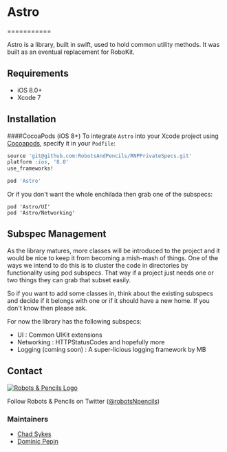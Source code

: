 # Astro
===========

Astro is a library, built in swift, used to hold common utility methods. It was built as an eventual replacement for RoboKit.

## Requirements

- iOS 8.0+
- Xcode 7

## Installation

####CocoaPods (iOS 8+)
To integrate `Astro` into your Xcode project using [Cocoapods](http://cocoapods.org/), specify it in your `Podfile`:

```ruby
source 'git@github.com:RobotsAndPencils/RNPPrivateSpecs.git'
platform :ios, '8.0'
use_frameworks!

pod 'Astro'
```

Or if you don't want the whole enchilada then grab one of the subspecs:

```
pod 'Astro/UI'
pod 'Astro/Networking'
```

## Subspec Management
As the library matures, more classes will be introduced to the project and it would be nice to keep it from
becoming a mish-mash of things. One of the ways we intend to do this is to cluster the code in directories 
by functionality using pod subspecs. That way if a project just needs one or two things they can grab that 
subset easily.

So if you want to add some classes in, think about the existing subspecs and decide if it belongs with one
or if it should have a new home. If you don't know then please ask.

For now the library has the following subspecs:

- UI : Common UIKit extensions
- Networking : HTTPStatusCodes and hopefully more
- Logging (coming soon) : A super-licious logging framework by MB

## Contact

[![Robots & Pencils Logo](http://f.cl.ly/items/2W3n1r2R0j2p2b3n3j3c/rnplogo.png)](http://www.robotsandpencils.com)

Follow Robots & Pencils on Twitter ([@robotsNpencils](https://twitter.com/robotsNpencils))

### Maintainers

- [Chad Sykes](http://github.com/csykes)
- [Dominic Pepin](http://github.com/dompepin) 
